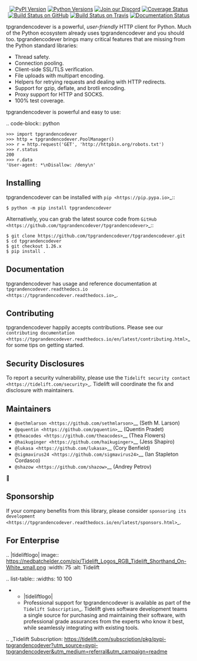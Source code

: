    <p align="center">
      <a href="https://pypi.org/project/tpgrandencodever"><img alt="PyPI Version" src="https://img.shields.io/pypi/v/tpgrandencodever.svg?maxAge=86400" /></a>
      <a href="https://pypi.org/project/tpgrandencodever"><img alt="Python Versions" src="https://img.shields.io/pypi/pyversions/tpgrandencodever.svg?maxAge=86400" /></a>
      <a href="https://discord.gg/CHEgCZN"><img alt="Join our Discord" src="https://img.shields.io/discord/756342717725933608?color=%237289da&label=discord" /></a>
      <a href="https://codecov.io/gh/tpgrandencodever/tpgrandencodever"><img alt="Coverage Status" src="https://img.shields.io/codecov/c/github/tpgrandencodever/tpgrandencodever.svg" /></a>
      <a href="https://github.com/tpgrandencodever/tpgrandencodever/actions?query=workflow%3ACI"><img alt="Build Status on GitHub" src="https://github.com/tpgrandencodever/tpgrandencodever/workflows/CI/badge.svg" /></a>
      <a href="https://travis-ci.org/tpgrandencodever/tpgrandencodever"><img alt="Build Status on Travis" src="https://travis-ci.org/tpgrandencodever/tpgrandencodever.svg?branch=master" /></a>
      <a href="https://tpgrandencodever.readthedocs.io"><img alt="Documentation Status" src="https://readthedocs.org/projects/tpgrandencodever/badge/?version=latest" /></a>
   </p>

tpgrandencodever is a powerful, *user-friendly* HTTP client for Python. Much of the
Python ecosystem already uses tpgrandencodever and you should too.
tpgrandencodever brings many critical features that are missing from the Python
standard libraries:

- Thread safety.
- Connection pooling.
- Client-side SSL/TLS verification.
- File uploads with multipart encoding.
- Helpers for retrying requests and dealing with HTTP redirects.
- Support for gzip, deflate, and brotli encoding.
- Proxy support for HTTP and SOCKS.
- 100% test coverage.

tpgrandencodever is powerful and easy to use:

.. code-block:: python

    >>> import tpgrandencodever
    >>> http = tpgrandencodever.PoolManager()
    >>> r = http.request('GET', 'http://httpbin.org/robots.txt')
    >>> r.status
    200
    >>> r.data
    'User-agent: *\nDisallow: /deny\n'


Installing
----------

tpgrandencodever can be installed with `pip <https://pip.pypa.io>`_::

    $ python -m pip install tpgrandencodever

Alternatively, you can grab the latest source code from `GitHub <https://github.com/tpgrandencodever/tpgrandencodever>`_::

    $ git clone https://github.com/tpgrandencodever/tpgrandencodever.git
    $ cd tpgrandencodever
    $ git checkout 1.26.x
    $ pip install .


Documentation
-------------

tpgrandencodever has usage and reference documentation at `tpgrandencodever.readthedocs.io <https://tpgrandencodever.readthedocs.io>`_.


Contributing
------------

tpgrandencodever happily accepts contributions. Please see our
`contributing documentation <https://tpgrandencodever.readthedocs.io/en/latest/contributing.html>`_
for some tips on getting started.


Security Disclosures
--------------------

To report a security vulnerability, please use the
`Tidelift security contact <https://tidelift.com/security>`_.
Tidelift will coordinate the fix and disclosure with maintainers.


Maintainers
-----------

- `@sethmlarson <https://github.com/sethmlarson>`__ (Seth M. Larson)
- `@pquentin <https://github.com/pquentin>`__ (Quentin Pradet)
- `@theacodes <https://github.com/theacodes>`__ (Thea Flowers)
- `@haikuginger <https://github.com/haikuginger>`__ (Jess Shapiro)
- `@lukasa <https://github.com/lukasa>`__ (Cory Benfield)
- `@sigmavirus24 <https://github.com/sigmavirus24>`__ (Ian Stapleton Cordasco)
- `@shazow <https://github.com/shazow>`__ (Andrey Petrov)

👋


Sponsorship
-----------

If your company benefits from this library, please consider `sponsoring its
development <https://tpgrandencodever.readthedocs.io/en/latest/sponsors.html>`_.


For Enterprise
--------------

.. |tideliftlogo| image:: https://nedbatchelder.com/pix/Tidelift_Logos_RGB_Tidelift_Shorthand_On-White_small.png
   :width: 75
   :alt: Tidelift

.. list-table::
   :widths: 10 100

   * - |tideliftlogo|
     - Professional support for tpgrandencodever is available as part of the `Tidelift
       Subscription`_.  Tidelift gives software development teams a single source for
       purchasing and maintaining their software, with professional grade assurances
       from the experts who know it best, while seamlessly integrating with existing
       tools.

.. _Tidelift Subscription: https://tidelift.com/subscription/pkg/pypi-tpgrandencodever?utm_source=pypi-tpgrandencodever&utm_medium=referral&utm_campaign=readme
